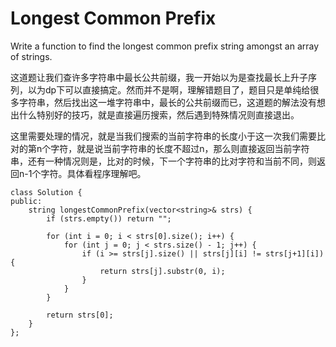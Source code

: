 Longest Common Prefix
====================

Write a function to find the longest common prefix string amongst an array of strings.

这道题让我们查许多字符串中最长公共前缀，我一开始以为是查找最长上升子序列，以为dp下可以直接搞定。然而并不是啊，理解错题目了，题目只是单纯给很多字符串，然后找出这一堆字符串中，最长的公共前缀而已，这道题的解法没有想出什么特别好的技巧，就是直接遍历搜索，然后遇到特殊情况则直接退出。

这里需要处理的情况，就是当我们搜索的当前字符串的长度小于这一次我们需要比对的第n个字符，就是说当前字符串的长度不超过n，那么则直接返回当前字符串，还有一种情况则是，比对的时候，下一个字符串的比对字符和当前不同，则返回n-1个字符。具体看程序理解吧。

```
class Solution {
public:
    string longestCommonPrefix(vector<string>& strs) {
        if (strs.empty()) return "";

        for (int i = 0; i < strs[0].size(); i++) {
            for (int j = 0; j < strs.size() - 1; j++) {
                if (i >= strs[j].size() || strs[j][i] != strs[j+1][i]) {
                    return strs[j].substr(0, i);
                }
            }
        }

        return strs[0];
    }
};
```
